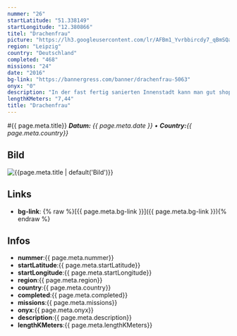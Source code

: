 ```yaml
---
nummer: "26"
startLatitude: "51.338149"
startLongitude: "12.380866"
titel: "Drachenfrau"
picture: "https://lh3.googleusercontent.com/lr/AFBm1_Yvrbbircdy7_qBmSQaQ2VNzUAN3AwiDwPAGwFuKQN7bzjq99pvwUPQ7s3C-lCwppLBsOYbqPu5FYSn5Nh8PU3I62nLsazhm6_ojWOq667tYaKDNB1Lsn2Lg2wGwuFtqqHmPimQ-gFFeOwdfmI3jdRx-tVRJ3HK0kywZKWBzRzHk96IA1ho0uSZCKfstPpSvfF8dSdXAyTk4Fqfuv-DhP5OY-JvZtSCZFmIFeOUGRswjMsHxL4IvXsbc8agjqjQOmq2g1czo9IRwE9Hh0dJCRqI9FooosUOLUUy82Ltwa7BoSYBORtJwsnnEbb_KAmsTQ298GT5IPbyQ6wM_dDQ98hVpG42rL8kkySOKU7clOwtggrfvMEY24t05D_K6LLXB16T_v2ThcHbxwU50JidZBFVQBEpIQM1Js89RGJdBwqq8_J0nWto44DYBulnWE2SBNk6eOXTNF_sACnwCJqJXlCafmlI6Yz8XyrnY6Uk-MTdsL0KRzC49t2c85nnDsu5SCD5QbRXsTpNj2I1tk_4_HiTp-grqycgw3DAsdEkwGZJa4vu3iltwUAFlXD3gq2ep-hFOPRTmD3u-grT6_ZR8s-qYPhXFGO_gkD8WJU-Zz_ckqhI3hpuMBI33DiBwCNDZ5Mu3zaqukmVskJh_Mk1EkdyjaZxIL5yQ2yEB2DsQVpzjwVfNSUSn38mH6cnoFXd829DXVG4alGsIa1NrGUUmKM-6DL67rLObDUzSOe2FJpl5oXv_pAyura2eZhVgOJ03C3MhDnpjHyzsIr_m7db_d-0z1YdpPKzgyMwr5mwJdoKHGiX0lfDG0XMFj7dozdzBvAL6UWr3UJltzs1wboZI-43hDjNKkgURNcq"
region: "Leipzig"
country: "Deutschland"
completed: "468"
missions: "24"
date: "2016"
bg-link: "https://bannergress.com/banner/drachenfrau-5063"
onyx: "0"
description: "In der fast fertig sanierten Innenstadt kann man gut shoppen, altes und neues entdecken oder einfach durch die Gassen wandeln. Viel Spaß dabei."
lengthKMeters: "7,44"
title: "Drachenfrau"
---
```


#{{ page.meta.title}}
_**Datum:** {{ page.meta.date }} • **Country:**{{ page.meta.country}}_

## Bild
![{{page.meta.title | default('Bild')}}]({{page.meta.picture}})

## Links
- **bg-link**: {% raw %}[{{ page.meta.bg-link }}]({{ page.meta.bg-link }}){% endraw %}

## Infos
- **nummer**:{{ page.meta.nummer}}
- **startLatitude**:{{ page.meta.startLatitude}}
- **startLongitude**:{{ page.meta.startLongitude}}
- **region**:{{ page.meta.region}}
- **country**:{{ page.meta.country}}
- **completed**:{{ page.meta.completed}}
- **missions**:{{ page.meta.missions}}
- **onyx**:{{ page.meta.onyx}}
- **description**:{{ page.meta.description}}
- **lengthKMeters**:{{ page.meta.lengthKMeters}}

